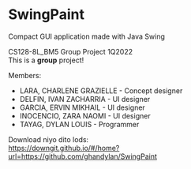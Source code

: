 # SwingPaint
Compact GUI application made with Java Swing

CS128-8L_BM5 Group Project 1Q2022\
This is a **group** project!

Members: 
 * LARA, CHARLENE GRAZIELLE - Concept designer
 * DELFIN, IVAN ZACHARRIA - UI designer
 * GARCIA, ERVIN MIKHAIL - UI designer
 * INOCENCIO, ZARA NAOMI - UI designer
 * TAYAG, DYLAN LOUIS - Programmer

Download niyo dito lods:\
https://downgit.github.io/#/home?url=https://github.com/ghandylan/SwingPaint
